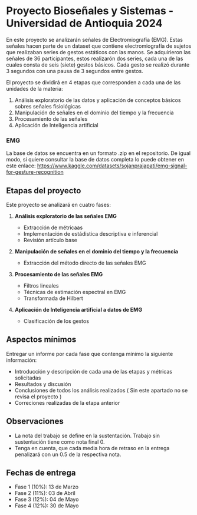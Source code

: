 # Proyecto Bioseñales y Sistemas - Universidad de Antioquia 2024

En este proyecto se analizarán señales de  Electromiografía (EMG). Estas señales hacen parte de un dataset que contiene electromiografía de sujetos que realizaban series de gestos estáticos con las manos. Se adquirieron las señales de 36 participantes, estos realizarón dos series, cada una de las cuales consta de seis (siete) gestos básicos. Cada gesto se realizó durante 3 segundos con una pausa de 3 segundos entre gestos.

El proyecto se dividirá en 4 etapas que corresponden a cada una de las unidades de la materia:
1. Análisis exploratorio de las datos y aplicación de conceptos básicos sobres señales fisiológicas
2. Manipulación de señales en el dominio del tiempo y la frecuencia
3. Procesamiento de las señales
4. Aplicación de Inteligencia artificial

### EMG 

La base de datos se encuentra en un formato .zip en el repositorio. De igual modo, si quiere consultar la base de datos completa lo puede obtener en este enlace: https://www.kaggle.com/datasets/sojanprajapati/emg-signal-for-gesture-recognition

## Etapas del proyecto
Este proyecto se analizará en cuatro fases:

1. **Análisis exploratorio de las señales EMG**

   - Extracción de métricaas
   - Implementación de estádistica descriptiva e inferencial
   - Revisión artículo base 

2. **Manipulación de señales en el dominio del tiempo y la frecuencia**

    - Extracción del método directo de las señales EMG

3. **Procesamiento de las señales EMG**

    - Filtros lineales 
    - Técnicas de estimación espectral en EMG
    - Transformada de Hilbert

4. **Aplicación de Inteligencia artificial a datos de EMG**

    - Clasificación de los gestos 

## Aspectos mínimos 
Entregar un informe por cada fase que contenga mínimo la siguiente información:

   * Introducción y descripción de cada una de las etapas y métricas solicitadas
   * Resultados y discusión 
   * Conclusiones de todos los análisis realizados ( Sin este apartado no se revisa el proyecto )
   * Correciones realizadas de la etapa anterior

## Observaciones 
   * La nota del trabajo se define en la sustentación. Trabajo sin sustentación tiene como nota final 0.
   * Tenga en cuenta, que cada media hora de retraso en la entrega penalizará con un 0.5 de la respectiva nota. 

## Fechas de entrega

   * Fase 1 (10%): 13 de Marzo
   * Fase 2 (11%): 03 de Abril
   * Fase 3 (12%): 04 de Mayo
   * Fase 4 (12%): 30 de Mayo 
